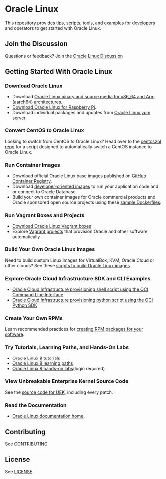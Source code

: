# Oracle Linux

This repository provides tips, scripts, tools, and examples for developers and operators to get started with Oracle Linux.

## Join the Discussion
Questions or feedback? Join the [Oracle Linux Discussion](https://github.com/oracle/oracle-linux/discussions)

## Getting Started With Oracle Linux

### Download Oracle Linux
- Download [Oracle Linux binary and source media for x86_64 and Arm (aarch64) architectures](http://yum.oracle.com/oracle-linux-isos.html).
- [Download Oracle Linux for Raspberry Pi](https://www.oracle.com/linux/downloads/linux-arm-downloads.html).
- Download individual packages and updates from [Oracle Linux yum server](https://yum.oracle.com).

### Convert CentOS to Oracle Linux
Looking to switch from CentOS to Oracle Linux? Head over to the [centos2ol repo](/oracle/centos2ol) for a script designed to automatically switch a CentOS instance to Oracle Linux.

### Run Container Images
 - Download official Oracle Linux base images published on [GitHub Container Registry](https://github.com/orgs/oracle/packages/container/package/oraclelinux).
 - Download [developer-oriented images](https://github.com/orgs/oracle/packages?repo_name=docker-images) to run your application code and or connect to Oracle Database
 - Build your own container images for Oracle commercial products and Oracle sponsored open source projects using these [sample Dockerfiles](https://github.com/oracle/docker-images).

### Run Vagrant Boxes and Projects
- [Download Oracle Linux Vagrant boxes](https://yum.oracle.com/boxes/)
- Explore [Vagrant projects](https://github.com/oracle/vagrant-projects) that provision Oracle and other software automatically 

### Build Your Own Oracle Linux Images
Need to build custom Linux images for VirtualBox, KVM, Oracle Cloud or other clouds? See these [scripts to build Oracle Linux images](oracle-linux-image-tools)

### Explore Oracle Cloud Infrastructure SDK and CLI Examples
- [Oracle Cloud Infrastructure provisioning shell script using the OCI Command Line Interface](oci-provision)
- [Oracle Cloud Infrastructure provisioning python script using the OCI Python SDK](oci-compute)


### Create Your Own RPMs
Learn recommended practices for [creating RPM packages for your software](creating-rpm-packages/creating-rpm-packages.md).

### Try Tutorials, Learning Paths, and Hands-On Labs

* [Oracle Linux 8 tutorials](https://docs.oracle.com/en/operating-systems/oracle-linux/8/tutorials.html)
* [Oracle Linux 8 learning paths](0https://www.oracle.com/goto/oraclelinuxlearningpath)
* [Oracle Linux 8 hands-on labs](https://luna.oracle.com/team/418f9969-5e1c-4bbb-ae5f-b8b6acffc9f1)(login required)

### View Unbreakable Enterprise Kernel Source Code
See the [source code for UEK](https://github.com/oracle/linux-uek), including every patch.

### Read the Documentation
- [Oracle Linux documentation home](https://docs.oracle.com/en/operating-systems/oracle-linux/index.html).

## Contributing

See [CONTRIBUTING](https://github.com/oracle/ol-sample-scripts/blob/master/CONTRIBUTING.md)

## License

See [LICENSE](https://github.com/oracle/ol-sample-scripts/blob/master/LICENSE)
